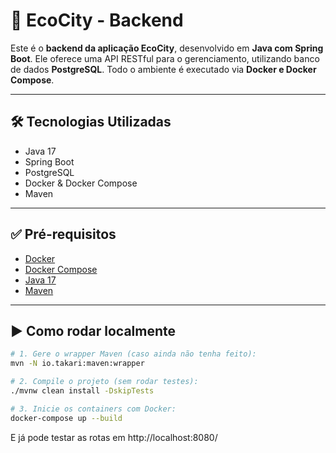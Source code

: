 # 🌱 EcoCity - Backend

Este é o **backend da aplicação EcoCity**, desenvolvido em **Java com Spring Boot**. Ele oferece uma API RESTful para o gerenciamento, utilizando banco de dados **PostgreSQL**. Todo o ambiente é executado via **Docker e Docker Compose**.

---

## 🛠️ Tecnologias Utilizadas

- Java 17
- Spring Boot
- PostgreSQL
- Docker & Docker Compose
- Maven

---

## ✅ Pré-requisitos

- [Docker](https://www.docker.com/)
- [Docker Compose](https://docs.docker.com/compose/)
- [Java 17](https://adoptium.net/en-GB/temurin/releases/)
- [Maven](https://maven.apache.org/)

---

## ▶️ Como rodar localmente

```bash
# 1. Gere o wrapper Maven (caso ainda não tenha feito):
mvn -N io.takari:maven:wrapper

# 2. Compile o projeto (sem rodar testes):
./mvnw clean install -DskipTests

# 3. Inicie os containers com Docker:
docker-compose up --build
```

E já pode testar as rotas em http://localhost:8080/
